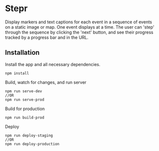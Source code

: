 Stepr
====
Display markers and text captions for each event in a sequence of events on a static image or map. One event displays at a time. The user can 'step' through the sequence by clicking the 'next' button, and see their progress tracked by a progress bar and in the URL. 

Installation
------------
Install the app and all necessary dependencies.
```
npm install
```

Build, watch for changes, and run server
```
npm run serve-dev
//OR
npm run serve-prod
```

Build for production
```
npm run build-prod
```

Deploy
```
npm run deploy-staging
//OR
npm run deploy-production
```
